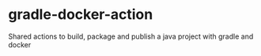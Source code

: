 # gradle-docker-action
Shared actions to build, package and publish a java project with gradle and docker

